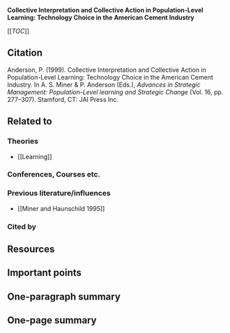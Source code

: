 **Collective Interpretation and Collective Action in Population-Level Learning: Technology Choice in the American Cement Industry**

[[_TOC_]]

## Citation

Anderson, P. (1999). Collective Interpretation and Collective Action in Population-Level Learning: Technology Choice in the American Cement Industry. In A. S. Miner & P. Anderson (Eds.), *Advances in Strategic Management: Population-Level learning and Strategic Change* (Vol. 16, pp. 277–307). Stamford, CT: JAI Press Inc.

## Related to

### Theories
* [[Learning]]

### Conferences, Courses etc.

### Previous literature/influences
* [[Miner and Haunschild 1995]]

### Cited by

## Resources

## Important points

## One-paragraph summary

## One-page summary